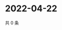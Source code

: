 # 2022-04-22

共 0 条

<!-- BEGIN WEIBO -->
<!-- 最后更新时间 Fri Apr 22 2022 13:34:15 GMT+0800 (China Standard Time) -->

<!-- END WEIBO -->
